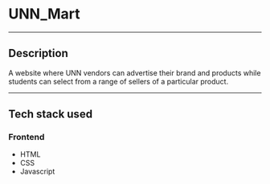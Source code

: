# UNN_Mart
<hr>

## Description
A website where UNN vendors can advertise their brand and products while students can select from a range of sellers of a particular product.

<hr>

## Tech stack used

### Frontend
- HTML
- CSS
- Javascript


